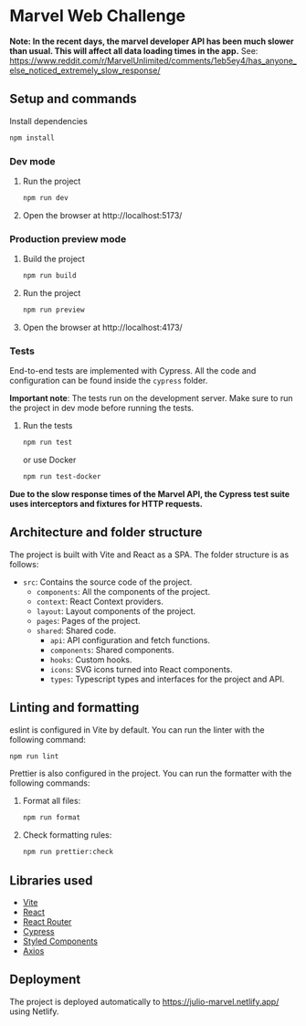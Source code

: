 # Marvel Web Challenge

**Note: In the recent days, the marvel developer API has been much slower than usual. This will affect all data loading times in the app.**
See: https://www.reddit.com/r/MarvelUnlimited/comments/1eb5ey4/has_anyone_else_noticed_extremely_slow_response/

## Setup and commands

Install dependencies

```bash
npm install
```

### Dev mode

1.  Run the project

    ```bash
    npm run dev
    ```

2.  Open the browser at http://localhost:5173/

### Production preview mode

1. Build the project

   ```bash
   npm run build
   ```

2. Run the project

   ```bash
   npm run preview
   ```

3. Open the browser at http://localhost:4173/

### Tests

End-to-end tests are implemented with Cypress. All the code and configuration can be found inside the `cypress` folder.

**Important note**: The tests run on the development server. Make sure to run the project in dev mode before running the tests.

1. Run the tests

   ```bash
   npm run test
   ```

   or use Docker

   ```bash
   npm run test-docker
   ```

**Due to the slow response times of the Marvel API, the Cypress test suite uses interceptors and fixtures for HTTP requests.**

## Architecture and folder structure

The project is built with Vite and React as a SPA. The folder structure is as follows:

- `src`: Contains the source code of the project.
  - `components`: All the components of the project.
  - `context`: React Context providers.
  - `layout`: Layout components of the project.
  - `pages`: Pages of the project.
  - `shared`: Shared code.
    - `api`: API configuration and fetch functions.
    - `components`: Shared components.
    - `hooks`: Custom hooks.
    - `icons`: SVG icons turned into React components.
    - `types`: Typescript types and interfaces for the project and API.

## Linting and formatting

eslint is configured in Vite by default. You can run the linter with the following command:

```bash
npm run lint
```

Prettier is also configured in the project. You can run the formatter with the following commands:

1. Format all files:

   ```bash
   npm run format
   ```

2. Check formatting rules:
   ```bash
   npm run prettier:check
   ```

## Libraries used

- [Vite](https://vitejs.dev/)
- [React](https://reactjs.org/)
- [React Router](https://reactrouter.com/)
- [Cypress](https://www.cypress.io/)
- [Styled Components](https://styled-components.com/)
- [Axios](https://axios-http.com/)

## Deployment

The project is deployed automatically to https://julio-marvel.netlify.app/ using Netlify.
